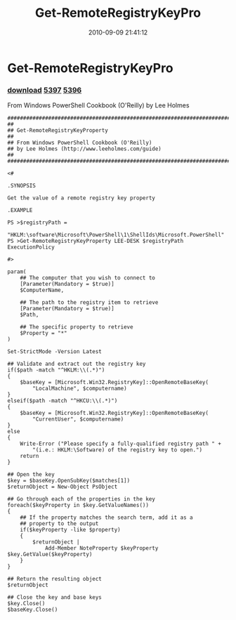 ﻿---
pid:            2163
parent:         0
children:       5397,5396
poster:         Lee Holmes
title:          Get-RemoteRegistryKeyPro
date:           2010-09-09 21:41:12
description:    From Windows PowerShell Cookbook (O'Reilly) by Lee Holmes
format:         posh
---

# Get-RemoteRegistryKeyPro

### [download](2163.ps1)  [5397](5397.md) [5396](5396.md)

From Windows PowerShell Cookbook (O'Reilly) by Lee Holmes

```posh
##############################################################################
##
## Get-RemoteRegistryKeyProperty
##
## From Windows PowerShell Cookbook (O'Reilly)
## by Lee Holmes (http://www.leeholmes.com/guide)
##
##############################################################################

<#

.SYNOPSIS

Get the value of a remote registry key property

.EXAMPLE

PS >$registryPath =
     "HKLM:\software\Microsoft\PowerShell\1\ShellIds\Microsoft.PowerShell"
PS >Get-RemoteRegistryKeyProperty LEE-DESK $registryPath ExecutionPolicy

#>

param(
    ## The computer that you wish to connect to
    [Parameter(Mandatory = $true)]
    $ComputerName,

    ## The path to the registry item to retrieve
    [Parameter(Mandatory = $true)]
    $Path,

    ## The specific property to retrieve
    $Property = "*"
)

Set-StrictMode -Version Latest

## Validate and extract out the registry key
if($path -match "^HKLM:\\(.*)")
{
    $baseKey = [Microsoft.Win32.RegistryKey]::OpenRemoteBaseKey(
        "LocalMachine", $computername)
}
elseif($path -match "^HKCU:\\(.*)")
{
    $baseKey = [Microsoft.Win32.RegistryKey]::OpenRemoteBaseKey(
        "CurrentUser", $computername)
}
else
{
    Write-Error ("Please specify a fully-qualified registry path " +
        "(i.e.: HKLM:\Software) of the registry key to open.")
    return
}

## Open the key
$key = $baseKey.OpenSubKey($matches[1])
$returnObject = New-Object PsObject

## Go through each of the properties in the key
foreach($keyProperty in $key.GetValueNames())
{
    ## If the property matches the search term, add it as a
    ## property to the output
    if($keyProperty -like $property)
    {
        $returnObject |
            Add-Member NoteProperty $keyProperty $key.GetValue($keyProperty)
    }
}

## Return the resulting object
$returnObject

## Close the key and base keys
$key.Close()
$baseKey.Close()
```
